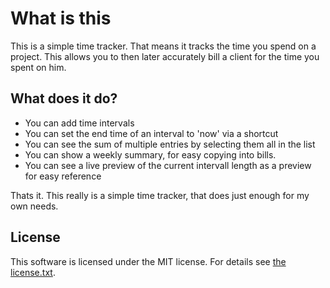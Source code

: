 #  What is this

This is a simple time tracker. That means it tracks the time you spend on a project. This allows you to then later accurately bill a client for the time you spent on him.

## What does it do?

- You can add time intervals
- You can set the end time of an interval to 'now' via a shortcut
- You can see the sum of multiple entries by selecting them all in the list
- You can show a weekly summary, for easy copying into bills.
- You can see a live preview of the current intervall length as a preview for easy reference

Thats it. This really is a simple time tracker, that does just enough for my own needs.

## License

This software is licensed under the MIT license. For details see [the license.txt](license.txt).

